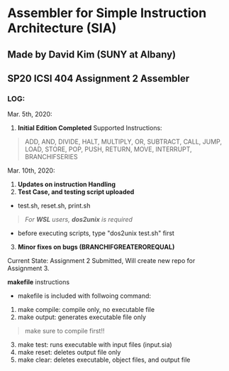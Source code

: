 # Assembler for Simple Instruction Architecture (SIA)
## Made by David Kim (SUNY at Albany)
## SP20 ICSI 404 Assignment 2 Assembler

### LOG:
Mar. 5th, 2020: 
1. **Initial Edition Completed**
Supported Instructions:
> ADD, AND, DIVIDE, HALT, MULTIPLY, OR, SUBTRACT, CALL, JUMP,
> LOAD, STORE, POP, PUSH, RETURN, MOVE, INTERRUPT,
> BRANCHIFSERIES

Mar. 10th, 2020: 
1. **Updates on instruction Handling**
2. **Test Case, and testing script uploaded**
* test.sh, reset.sh, print.sh
> *For **WSL** users, **dos2unix** is required*
+ before executing scripts, type "dos2unix test.sh" first
3. **Minor fixes on bugs (BRANCHIFGREATEROREQUAL)**

Current State: Assignment 2 Submitted, Will create new repo for Assignment 3.

**makefile** instructions 
* makefile is included with follwoing command:
1. make compile: compile only, no executable file
2. make output: generates executable file only
> make sure to compile first!!
3. make test: runs executable with input files (input.sia)
4. make reset: deletes output file only
5. make clear: deletes executable, object files, and output file
